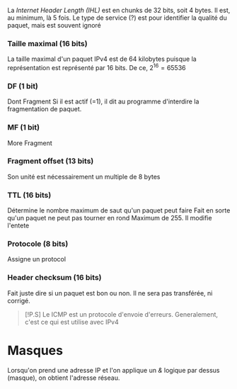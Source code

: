 La *Internet Header Length (IHL)* est en chunks de 32 bits, soit 4 bytes. Il est, au minimum, là 5 fois.
Le type de service (?) est pour identifier la qualité du paquet, mais est souvent ignoré

### Taille maximal (16 bits)
La taille maximal d'un paquet IPv4 est de 64 kilobytes puisque la représentation est représenté par 16 bits. De ce, $2^{16} = 65536$

### DF (1 bit)
Dont Fragment
Si il est actif (=1), il dit au programme d'interdire la fragmentation de paquet.

### MF (1 bit)
More Fragment

### Fragment offset (13 bits)
Son unité est nécessairement un multiple de 8 bytes

### TTL (16 bits)
Détermine le nombre maximum de saut qu'un paquet peut faire
Fait en sorte qu'un paquet ne peut pas tourner en rond
Maximum de 255.
Il modifie l'entete

### Protocole (8 bits)
Assigne un protocol

### Header checksum (16 bits)
Fait juste dire si un paquet est bon ou non. Il ne sera pas transférée, ni corrigé.

> [!P.S]
> Le ICMP est un protocole d'envoie d'erreurs. Generalement, c'est ce qui est utilise avec IPv4


# Masques
Lorsqu'on prend une adresse IP et l'on applique un *&* logique par dessus (masque), on obtient l'adresse réseau.


